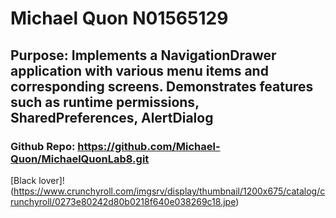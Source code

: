 # Michael Quon N01565129
## Purpose: Implements a NavigationDrawer application with various menu items and corresponding screens. Demonstrates features such as runtime permissions, SharedPreferences, AlertDialog
### Github Repo: https://github.com/Michael-Quon/MichaelQuonLab8.git
[Black lover]!(https://www.crunchyroll.com/imgsrv/display/thumbnail/1200x675/catalog/crunchyroll/0273e80242d80b0218f640e038269c18.jpe)